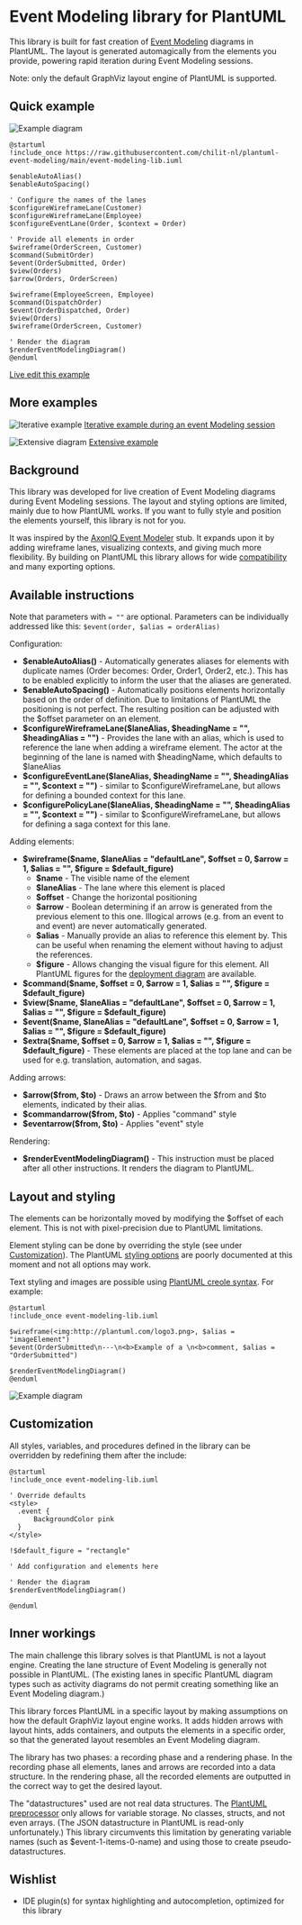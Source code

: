 
# Event Modeling library for PlantUML

This library is built for fast creation of [Event Modeling](https://eventmodeling.org/) diagrams in PlantUML. The layout is generated automagically from the elements you provide, powering rapid iteration during Event Modeling sessions.

Note: only the default GraphViz layout engine of PlantUML is supported.

## Quick example
![Example diagram](examples/Example1.png)
```plantuml
@startuml
!include_once https://raw.githubusercontent.com/chilit-nl/plantuml-event-modeling/main/event-modeling-lib.iuml

$enableAutoAlias()
$enableAutoSpacing()

' Configure the names of the lanes
$configureWireframeLane(Customer)
$configureWireframeLane(Employee)
$configureEventLane(Order, $context = Order)

' Provide all elements in order
$wireframe(OrderScreen, Customer)
$command(SubmitOrder)
$event(OrderSubmitted, Order)
$view(Orders)
$arrow(Orders, OrderScreen)

$wireframe(EmployeeScreen, Employee)
$command(DispatchOrder)
$event(OrderDispatched, Order)
$view(Orders)
$wireframe(OrderScreen, Customer)

' Render the diagram
$renderEventModelingDiagram()
@enduml
```
[Live edit this example](https://www.plantuml.com/plantuml/uml/XP912zim38Nl_XKU19P0qzm7WvQsjusDzR3ZS1mr4TXoiELs-_Tpd1fIMDbHxtkHdXGV0YlFqHhn0KcREC0lHnhan3o7JrtdrMC_8a-nZm6yTiH0lDVETdf2WzoIwMQZQ6dHmZt1rhe13DBOMONKlMgjmNwFopXH0QdUm36oEnfKeMwsqdLMElcJA3xAawCRZj63v0aaAGj1kbikqcW8ejB5yHCzt7noV4cWFiN0pe9ltZekTZRk3y3MSLaYP_hD3-1tSa4Clrb-bbd9eRvxTyS1f396WW4Bn44YIRSuHFKeOzOcL-q1Q2TV4bchQAYliRV8pyPLljVwpGeOXfqiz8xmM658bVBUbJ9xofn6R0EK7Kk6Kcyod37CYlNqZnG5lO_ntrNJjNu09PH_sO1gJ6vH-QpbQtzzle_pokf671ACrlm5)

## More examples

![Iterative example](examples/Example3e.png)
[Iterative example during an event Modeling session](examples/iterative-example.md)

![Extensive diagram](examples/Example4.png)
[Extensive example](examples/extensive-example.md)

## Background
This library was developed for live creation of Event Modeling diagrams during Event Modeling sessions. The layout and styling options are limited, mainly due to how PlantUML works. If you want to fully style and position the elements yourself, this library is not for you.

It was inspired by the [AxonIQ Event Modeler](https://morlack.github.io/eventmodeler/) stub. It expands upon it by adding wireframe lanes, visualizing contexts, and giving much more flexibility. By building on PlantUML this library allows for wide [compatibility](https://plantuml.com/running) and many exporting options.

## Available instructions

Note that parameters with `= ""` are optional. Parameters can be individually addressed like this: `$event(order, $alias = orderAlias)`

Configuration:

- **$enableAutoAlias()** - Automatically generates aliases for elements with duplicate names (Order becomes: Order, Order1, Order2, etc.). This has to be enabled explicitly to inform the user that the aliases are generated.
- **$enableAutoSpacing()** - Automatically positions elements horizontally based on the order of definition. Due to limitations of PlantUML the positioning is not perfect. The resulting position can be adjusted with the $offset parameter on an element.
- **\$configureWireframeLane($laneAlias, $headingName = "", $headingAlias = "")** - Provides the lane with an alias, which is used to reference the lane when adding a wireframe element. The actor at the beginning of the lane is named with $headingName, which defaults to $laneAlias
- **\$configureEventLane($laneAlias, $headingName = "", $headingAlias = "", $context = "")** - similar to $configureWireframeLane, but allows for defining a bounded context for this lane.
- **\$configurePolicyLane($laneAlias, $headingName = "", $headingAlias = "", $context = "")** - similar to $configureWireframeLane, but allows for defining a saga context for this lane.

Adding elements:

- **\$wireframe($name, $laneAlias = "defaultLane", $offset = 0, $arrow = 1, $alias = "", $figure = $default_figure)**
    - **$name** - The visible name of the element
    - **$laneAlias** - The lane where this element is placed
    - **$offset** - Change the horizontal positioning
    - **$arrow** - Boolean determining if an arrow is generated from the previous element to this one. Illogical arrows (e.g. from an event to and event) are never automatically generated.
    - **$alias** - Manually provide an alias to reference this element by. This can be useful when renaming the element without having to adjust the references.
    - **$figure** - Allows changing the visual figure for this element. All PlantUML figures for the [deployment diagram](https://plantuml.com/deployment-diagram) are available.
- **\$command($name, $offset = 0, $arrow = 1, $alias = "", $figure = $default_figure)**
- **\$view($name, $laneAlias = "defaultLane", $offset = 0, $arrow = 1, $alias = "", $figure = $default_figure)**
- **\$event($name, $laneAlias = "defaultLane", $offset = 0, $arrow = 1, $alias = "", $figure = $default_figure)**
- **\$extra($name, $offset = 0, $arrow = 1, $alias = "", $figure = $default_figure)** - These elements are placed at the top lane and can be used for e.g. translation, automation, and sagas.

Adding arrows:

- **\$arrow($from, $to)** - Draws an arrow between the $from and $to elements, indicated by their alias.
- **\$commandarrow($from, $to)** - Applies "command" style
- **\$eventarrow($from, $to)** - Applies "event" style

Rendering:

- **$renderEventModelingDiagram()** - This instruction must be placed after all other instructions. It renders the diagram to PlantUML.

## Layout and styling
The elements can be horizontally moved by modifying the $offset of each element. This is not with pixel-precision due to PlantUML limitations.

Element styling can be done by overriding the style (see under [Customization](#customization)). The PlantUML [styling options](https://plantuml.com/style-evolution) are poorly documented at this moment and not all options may work.

Text styling and images are possible using [PlantUML creole syntax](https://plantuml.com/creole). For example:

```plantuml
@startuml  
!include_once event-modeling-lib.iuml  
  
$wireframe(<img:http://plantuml.com/logo3.png>, $alias = "imageElement")
$event(OrderSubmitted\n---\n<b>Example of a \n<b>comment, $alias = "OrderSubmitted")  
  
$renderEventModelingDiagram()  
@enduml
```
![Example diagram](examples/Example2.png)

## Customization
All styles, variables, and procedures defined in the library can be overridden by redefining them after the include:

  ```plantuml
@startuml  
!include_once event-modeling-lib.iuml

' Override defaults
<style>  
    .event {  
	    BackgroundColor pink
	}
</style>

!$default_figure = "rectangle"

' Add configuration and elements here

' Render the diagram
$renderEventModelingDiagram()

@enduml
```

## Inner workings
The main challenge this library solves is that PlantUML is not a layout engine. Creating the lane structure of Event Modeling is generally not possible in PlantUML. (The existing lanes in specific PlantUML diagram types such as activity diagrams do not permit creating something like an Event Modeling diagram.)

This library forces PlantUML in a specific layout by making assumptions on how the default GraphViz layout engine works. It adds hidden arrows with layout hints, adds containers, and outputs the elements in a specific order, so that the generated layout resembles an Event Modeling diagram.

The library has two phases: a recording phase and a rendering phase. In the recording phase all elements, lanes and arrows are recorded into a data structure. In the rendering phase, all the recorded elements are outputted in the correct way to get the desired layout.

The "datastructures" used are not real data structures. The [PlantUML preprocessor](https://plantuml.com/preprocessing) only allows for variable storage. No classes, structs, and not even arrays. (The JSON datastructure in PlantUML is read-only unfortunately.) This library circumvents this limitation by generating variable names (such as $event-1-items-0-name) and using those to create pseudo-datastructures.

## Wishlist
 - IDE plugin(s) for syntax highlighting and autocompletion, optimized for this library
